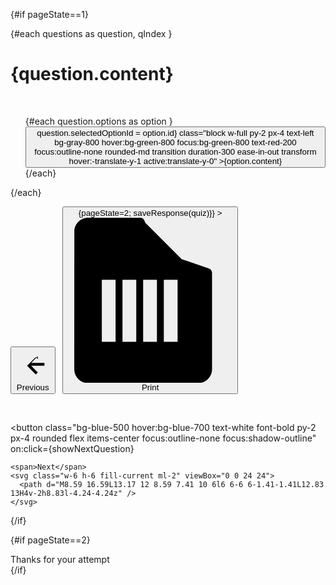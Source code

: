 <script>
let pageState = 1;

import { onMount } from 'svelte';
  import { page } from '$app/stores';
import saveResponse from "./saveResponse.js";
  // console.log($page.params)

  let currentQuestionIndex = 0;
let quiz;
let questions =[];
let quizId;

  function showQuestionCard(index) {
    const questionCards = document.querySelectorAll(".questionCard");
    questionCards.forEach((card) => {
      card.style.display = "none";
    });
    questionCards[index].style.display = "block";
  }

  function showNextQuestion() {
    if (currentQuestionIndex < questions.length - 1) {
      currentQuestionIndex++;
      showQuestionCard(currentQuestionIndex);
    }
  }

  function showPreviousQuestion() {
    if (currentQuestionIndex > 0) {
      currentQuestionIndex--;
      showQuestionCard(currentQuestionIndex);
    }
  }

onMount(async () => {
 try {
  //  console.log("page",page);
  let { quizId } = $page.params;

  const response = await fetch(`http://localhost/quiz/${quizId}`);
  const data = await response.json();
  quiz = data.quiz;
  questions = quiz.questions;
    
 } catch (error) {
    console.error(error);
  }
}); 


</script>



{#if pageState==1}
  

<div id="card" class="flex flex-col items-center justify-center rounded-lg shadow-lg bg-green-100  p-6 mx-auto sm:w-4/5 md:w-3/4 lg:w-2/3 xl:w-1/2">


{#each questions  as question, qIndex }
    
<div class="questionCard"   id={qIndex}>
  <h1 class="bg-red-900 rounded-sm p-2 m-2">{question.content}</h1>
  <br />
 <ol>
  {#each question.options as option }
    <button 
      on:click={()=>question.selectedOptionId = option.id}
      class="block w-full py-2 px-4 text-left bg-gray-800 hover:bg-green-800 focus:bg-green-800 text-red-200 focus:outline-none rounded-md transition duration-300 ease-in-out transform hover:-translate-y-1 active:translate-y-0"
    >{option.content}</button>
    <br/>
  {/each}
</ol>

</div>

{/each}


<div class="flex justify-between py-4">
  <button 
    class="bg-blue-500 hover:bg-blue-700 text-white font-bold py-2 px-4 rounded flex items-center focus:outline-none focus:shadow-outline"
    on:click={showPreviousQuestion}
  >
    <svg class="w-6 h-6 fill-current mr-2" viewBox="0 0 24 24">
      <path d="M15.41 7.41L14 6l-6 6 6 6 1.41-1.41L10.83 12H20V10H10.83l4.58-4.59z" />
    </svg>
    <span>Previous</span>
  </button>
  &nbsp;
  <button 
    class="bg-blue-500 hover:bg-blue-700 text-white font-bold py-2 px-4 rounded flex items-center focus:outline-none focus:shadow-outline"
    on:click={()=>{pageState=2; saveResponse(quiz)}}
  > 
    <svg class="w-6 h-6 fill-current mr-2" viewBox="0 0 24 24">
      <path d="M16.59 6l-5.3-5.3C11.16.21 10.91 0 10.59 0H3C1.9 0 1.01.9 1.01 2L1 22c0 1.1.89 2 1.99 2H19c1.1 0 2-.9 2-2V8c0-.31-.21-.56-.5-.66L16.59 6zM5 18V9h2v9H5zm3 0V9h2v9H8zm3 0V9h2v9h-2zm3 0V9h2v9h-2z"/>
    </svg>
    <span>Print</span>
  </button>

  &nbsp;

  <button 
    class="bg-blue-500 hover:bg-blue-700 text-white font-bold py-2 px-4 rounded flex items-center focus:outline-none focus:shadow-outline"
    on:click={showNextQuestion}
  >
    <span>Next</span>
    <svg class="w-6 h-6 fill-current ml-2" viewBox="0 0 24 24">
      <path d="M8.59 16.59L13.17 12 8.59 7.41 10 6l6 6-6 6-1.41-1.41L12.83 13H4v-2h8.83l-4.24-4.24z" />
    </svg>
  </button>
</div>


</div>
{/if}


{#if pageState==2}
<div>Thanks for your attempt</div>
{/if}